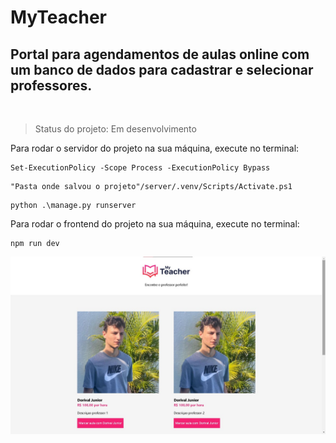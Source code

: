 # MyTeacher
<h2>Portal para agendamentos de aulas online com um banco de dados para cadastrar e selecionar professores.</h2><br>

> Status do projeto: Em desenvolvimento


Para rodar o servidor do projeto na sua máquina, execute no terminal:

```
Set-ExecutionPolicy -Scope Process -ExecutionPolicy Bypass
```

```
"Pasta onde salvou o projeto"/server/.venv/Scripts/Activate.ps1
```
```
python .\manage.py runserver   

```
Para rodar o frontend do projeto na sua máquina, execute no terminal:
```
npm run dev
```

<img src="Images/Exp.jpeg" width="600rem">




